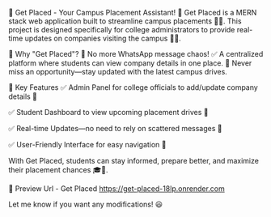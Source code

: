 🚀 Get Placed - Your Campus Placement Assistant! 🎯
Get Placed is a MERN stack web application built to streamline campus placements 🏫💼. This project is designed specifically for college administrators to provide real-time updates on companies visiting the campus 📢✨.

🔹 Why "Get Placed"?
🚫 No more WhatsApp message chaos! ✅ A centralized platform where students can view company details in one place. 🎯 Never miss an opportunity—stay updated with the latest campus drives.

🔹 Key Features
✅ Admin Panel for college officials to add/update company details 🏢

✅ Student Dashboard to view upcoming placement drives 📅

✅ Real-time Updates—no need to rely on scattered messages 🔄

✅ User-Friendly Interface for easy navigation 🎨

With Get Placed, students can stay informed, prepare better, and maximize their placement chances 🎓🚀.

🔹 Preview Url - Get Placed
https://get-placed-18lp.onrender.com

Let me know if you want any modifications! 😃
